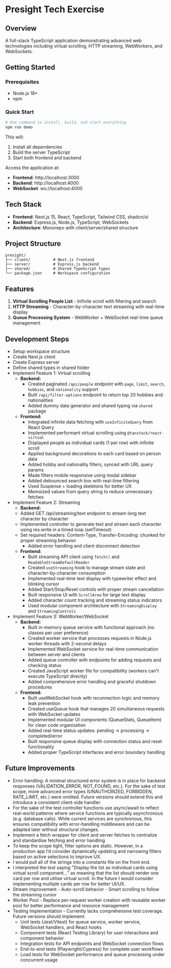 # Presight Tech Exercise

## Overview

A full-stack TypeScript application demonstrating advanced web technologies including virtual scrolling, HTTP streaming, WebWorkers, and WebSockets.

## Getting Started

### Prerequisites
- Node.js 18+
- npm

### Quick Start
```bash
# One command to install, build, and start everything
npm run demo
```

This will:
1. Install all dependencies
2. Build the server TypeScript
3. Start both frontend and backend

Access the application at:
- **Frontend**: http://localhost:3000
- **Backend**: http://localhost:4000
- **WebSocket**: ws://localhost:4000

## Tech Stack

- **Frontend**: Next.js 15, React, TypeScript, Tailwind CSS, shadcn/ui
- **Backend**: Express.js, Node.js, TypeScript, WebSockets
- **Architecture**: Monorepo with client/server/shared structure

## Project Structure

```
presight/
├── client/          # Next.js frontend
├── server/          # Express.js backend  
├── shared/          # Shared TypeScript types
└── package.json     # Workspace configuration
```

## Features

1. **Virtual Scrolling People List** - Infinite scroll with filtering and search
2. **HTTP Streaming** - Character-by-character text streaming with real-time display
3. **Queue Processing System** - WebWorker + WebSocket real-time queue management

## Development Steps

- Setup workspace structure
- Create Next.js client
- Create Express server
- Define shared types in shared folder
- Implement Feature 1: Virtual scrolling
  - **Backend:**
    - Created paginated `/api/people` endpoint with `page`, `limit`, `search`, `hobbies`, and `nationality` support
    - Built `/api/filter-options` endpoint to return top 20 hobbies and nationalities
    - Added dummy data generator and shared typing via `shared` package
  - **Frontend:**
    - Integrated infinite data fetching with `useInfiniteQuery` from React Query
    - Implemented performant virtual scrolling using `@tanstack/react-virtual`
    - Displayed people as individual cards (1 per row) with infinite scroll
    - Applied background decorations to each card based on person data
    - Added hobby and nationality filters, synced with URL query params
    - Made filters mobile responsive using modal sidebar
    - Added debounced search box with real-time filtering
    - Used Suspense + loading skeletons for better UX
    - Memoized values from query string to reduce unnecessary fetches
- Implement Feature 2: Streaming
  - **Backend:**
  - Added GET /api/streaming/text endpoint to stream long text character by character
  - Implemented controller to generate text and stream each character using res.write in a timed loop (setTimeout)
  - Set required headers: Content-Type, Transfer-Encoding: chunked for proper streaming behavior
    - Added error handling and client disconnect detection
  - **Frontend:**
    - Built streaming API client using `fetch()` and `ReadableStreamDefaultReader`
    - Created `useStreaming` hook to manage stream state and character-by-character consumption
    - Implemented real-time text display with typewriter effect and blinking cursor
    - Added Start/Stop/Reset controls with proper stream cancellation
    - Built responsive UI with `ScrollArea` for large text display
    - Added character count tracking and streaming status indicators
    - Used modular component architecture with `StreamingDisplay` and `StreamingControls`
- Implement Feature 3: WebWorker/WebSocket
  - **Backend:**
    - Built in-memory queue service with functional approach (no classes per user preference)
    - Created worker service that processes requests in Node.js worker threads with 2-second delays
    - Implemented WebSocket service for real-time communication between server and clients
    - Added queue controller with endpoints for adding requests and checking status
    - Created JavaScript worker file for compatibility (workers can't execute TypeScript directly)
    - Added comprehensive error handling and graceful shutdown procedures
  - **Frontend:**
    - Built useWebSocket hook with reconnection logic and memory leak prevention
    - Created useQueue hook that manages 20 simultaneous requests with WebSocket updates
    - Implemented modular UI components (QueueStats, QueueItem) for clean code organization
    - Added real-time status updates: pending → processing → completed/error
    - Built responsive queue display with connection status and reset functionality
    - Added proper TypeScript interfaces and error boundary handling

## Future Improvements

- Error handling: A minimal structured error system is in place for backend responses (VALIDATION_ERROR, NOT_FOUND, etc.). For the sake of test scope, more advanced error types (UNAUTHORIZED, FORBIDDEN, RATE_LIMIT, etc.) were omitted. Future versions should extend this and introduce a consistent client-side handler.
- For the sake of the test controller functions use async/await to reflect real-world patterns where service functions are typically asynchronous (e.g. database calls). While current services are synchronous, this ensures compatibility with error-handling middleware and can be adapted later without structural changes.
- Implement a fetch wrapper for client and server fetches to centralize and standardise fetching and error handling
- To keep the scope tight, filter options are static. However, in a production app I’d consider dynamically updating and narrowing filters based on active selections to improve UX.
- I would pull all of the strings into a constants file on the front end.
- I interpreted the test saying "Display the list as individual cards using virtual scroll component..." as meaning that the list should render one card per row and utilise virtual scroll. In the future I would consider implementing multiple cards per row for better UI/UX.
- Stream improvement - Auto-scroll behavior - Smart scrolling to follow the streaming cursor
- Worker Pool - Replace per-request worker creation with reusable worker pool for better performance and resource management
- Testing Implementation - Currently lacks comprehensive test coverage. Future versions should implement:
  - Unit tests (Jest/Vitest) for queue service, worker service, WebSocket handlers, and React hooks
  - Component tests (React Testing Library) for user interactions and component behavior
  - Integration tests for API endpoints and WebSocket connection flows
  - End-to-end tests (Playwright/Cypress) for complete user workflows
  - Load tests for WebSocket performance and queue processing under concurrent usage
